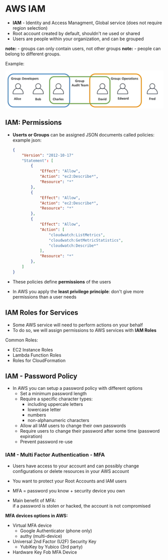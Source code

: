 # AWS IAM

- __IAM__ - Identity and Access Managment, Global service (does not require region selection)
- Root account created by default, shouldn't ne used or shared
- Users are people within your organization, and can be grouped

__note:__ - groups can only contain users, not other groups
__note:__ - people can belong to different groups.

Example:

![AWS-IAM-Example-Users-Groups](img/AWS-IAM-Example-Users-Groups.png)

## IAM: Permissions

- __Userts or Groups__ can be assigned JSON documents called policies:
  example json:
  
  ```json
  {
      "Version": "2012-10-17"
      "Statement": [
          {
              "Effect": "Allow",
              "Action": "ec2:Describe*",
              "Resource": "*"
          },
          {
              "Effect": "Allow",
              "Action": "ec2:Describe*",
              "Resource": "*"
          },
          {
              "Effect": "Allow",
              "Action": [
                  "cloudwatch:ListMetrics",
                  "cloudwatch:GetMetricStatistics",
                  "cloudwatch:Describe*"
              ],
              "Resource": "*"
          },
      ]
  }
  ```

- These policies define __permissions__ of the users
- In AWS you apply the __least privilege principle__: don't give more permissions than a user needs

## IAM Roles for Services

- Some AWS service will need to perform actions on your behalf
- To do so, we will assign permissions to AWS services with __IAM Roles__

Common Roles:

- EC2 Instance Roles
- Lambda Function Roles
- Roles for CloudFormation

## IAM - Password Policy

- In AWS you can setup a password policy with different options
  - Set a minimum password length
  - Require a specific character types:
    - including uppercale letters
    - lowercase letter
    - numbers
    - non-alphanumeric characters
  - Allow all IAM users to change their own passwords
  - Require users to change their password after some time (password expiration)
  - Prevent password re-use

### IAM - Multi Factor Authentication - MFA

- Users have access to your account and can possibly change configurations or delete resources in your AWS account
- You want to protect your Root Accounts and IAM users
- MFA = password you know + security device you own

- Main benefit of MFA:  
  if a password is stolen or hacked, the account is not compromised

__MFA devices options in AWS:__

- Virtual MFA device
  - Google Authenticator (phone only)
  - authy (multi-device)
- Universal 2nd Factor (U2F) Security Key
  - YubiKey by Yubico (3rd party)
- Hardware Key Fob MFA Device
